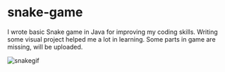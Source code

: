 # snake-game
I wrote basic Snake game in Java for improving my coding skills. Writing some visual project helped me a lot in learning. Some parts in game are missing, will be uploaded.

![snakegif](https://user-images.githubusercontent.com/76682003/128084193-55f3073c-7275-415d-8752-9bc5d57256b7.gif)
